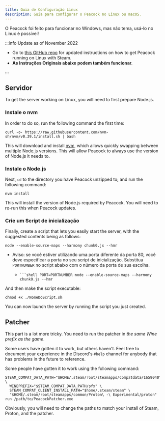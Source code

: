 ```yaml
---
title: Guia de Configuração Linux
description: Guia para configurar o Peacock no Linux ou macOS.
---
```


O Peacock foi feito para funcionar no Windows, mas não tema, usá-lo no Linux é possível!

:::info Update as of November 2022

-   Go to [this GitHub repo](https://github.com/thepeacockproject/linux-steam-setup) for updated instructions on how to get Peacock running on Linux with Steam.
-   **As Instruções Originais abaixo podem também funcionar.**

:::

## Servidor

To get the server working on Linux, you will need to first prepare Node.js.

### Instale o nvm

In order to do so, run the following command the first time:

```shell
curl -o- https://raw.githubusercontent.com/nvm-sh/nvm/v0.39.1/install.sh | bash
```

This will download and install [nvm](https://nvm.sh), which allows quickly swapping between multiple Node.js versions. This will allow Peacock to always use the version of Node.js it needs to.

### Instale o Node.js

Next, `cd` to the directory you have Peacock unzipped to, and run the following command:

```shell
nvm install
```

This will install the version of Node.js required by Peacock. You will need to re-run this when Peacock updates.

### Crie um Script de inicialização

Finally, create a script that lets you easily start the server, with the suggested contents being as follows:

```shell
node --enable-source-maps --harmony chunk0.js --hmr
```

-   Aviso: se você estiver utilizando uma porta diferente da porta 80, você deve especificar a porta no seu script de inicialização. Substitua `PORTNUMBER` no script abaixo com o número da porta de sua escolha.

    -   ` ```shell PORT=PORTNUMBER node --enable-source-maps --harmony chunk0.js --hmr `

And then make the script executable:

```shell
chmod +x ./NomeDoScript.sh
```

You can now launch the server by running the script you just created.

## Patcher

This part is a lot more tricky. You need to run the patcher in _the same Wine prefix as the game_.

Some users have gotten it to work, but others haven't. Feel free to document your experience in the Discord's `#help` channel for anybody that has problems in the future to reference.

Some people have gotten it to work using the following command:

```shell
STEAM_COMPAT_DATA_PATH="$HOME/.steam/root/steamapps/compatdata/1659040" \
  WINEPREFIX="$STEAM_COMPAT_DATA_PATH/pfx" \
  STEAM_COMPAT_CLIENT_INSTALL_PATH="$home/.steam/steam" \
  "$HOME/.steam/root/steamapps/common/Proton\ -\ Experimental/proton" run /path/to/PeacockPatcher.exe
```

Obviously, you will need to change the paths to match your install of Steam, Proton, and the patcher.
